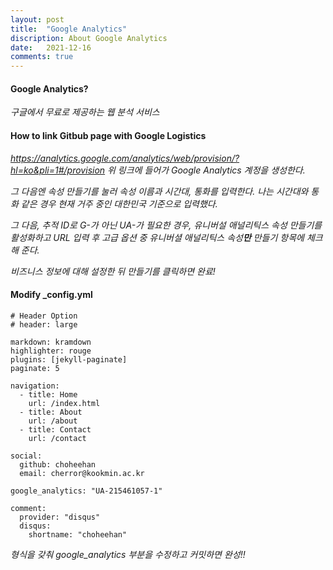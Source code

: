```yaml
---
layout: post
title:  "Google Analytics"
discription: About Google Analytics
date:   2021-12-16
comments: true
---
```

#### Google Analytics? 
*구글에서 무료로 제공하는 웹 분석 서비스*

#### How to link Gitbub page with Google Logistics
*https://analytics.google.com/analytics/web/provision/?hl=ko&pli=1#/provision
위 링크에 들어가 Google Analytics 계정을 생성한다.*

*그 다음엔 속성 만들기를 눌러 속성 이름과 시간대, 통화를 입력한다.
나는 시간대와 통화 같은 경우 현재 거주 중인 대한민국 기준으로 입력했다.*

*그 다음, 추적 ID로 G-가 아닌 UA-가 필요한 경우,
유니버설 애널리틱스 속성 만들기를 활성화하고 URL 입력 후
고급 옵션 중 유니버셜 애널리틱스 속성**만** 만들기 항목에 체크해 준다.*

*비즈니스 정보에 대해 설정한 뒤 만들기를 클릭하면 완료!*
  
#### Modify \_config.yml
```
# Header Option
# header: large

markdown: kramdown
highlighter: rouge
plugins: [jekyll-paginate]
paginate: 5

navigation:
  - title: Home
    url: /index.html
  - title: About
    url: /about
  - title: Contact
    url: /contact

social:
  github: choheehan
  email: cherror@kookmin.ac.kr

google_analytics: "UA-215461057-1"

comment:
  provider: "disqus"
  disqus:
    shortname: "choheehan"
```

*형식을 갖춰 google_analytics 부분을 수정하고 커밋하면
완성!!*
